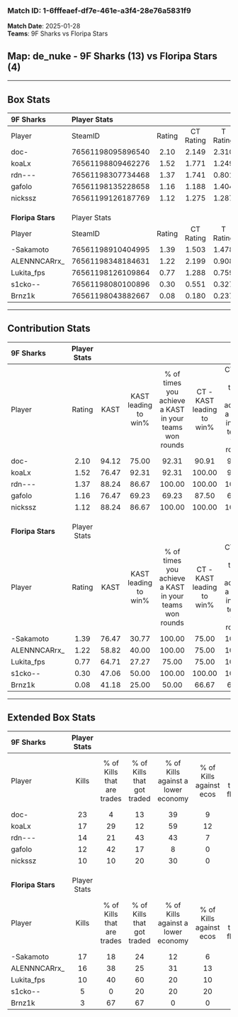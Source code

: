 ### Match ID: 1-6fffeaef-df7e-461e-a3f4-28e76a5831f9  
**Match Date**: 2025-01-28  
**Teams**: 9F Sharks vs Floripa Stars  

## **Map**: de_nuke - 9F Sharks (13) vs Floripa Stars (4)  
---  

## Box Stats  

| **9F Sharks**     | Player Stats      |        |           |          |       |       |       |         |        |      |     |
| :- | :- | :-: | :-: | :-: | :-: | :-: | :-: | :-: | :-: | :-: | :-: |
| Player            | SteamID           | Rating | CT Rating | T Rating | KAST  |  ADR  | Kills | Assists | Deaths | K/D  | HS% |
| doc-              | 76561198095896540 |  2.10  |   2.149   |  2.310   | 94.12 | 144.5 |  23   |    6    |   10   | 2.30 | 56  |
| koaLx             | 76561198809462276 |  1.52  |   1.771   |  1.249   | 76.47 | 93.1  |  17   |    4    |   9    | 1.89 | 58  |
| rdn---            | 76561198307734468 |  1.37  |   1.741   |  0.801   | 88.24 | 83.9  |  14   |    5    |   11   | 1.27 | 50  |
| gafolo            | 76561198135228658 |  1.16  |   1.188   |  1.404   | 76.47 | 76.1  |  12   |    5    |   11   | 1.09 | 58  |
| nickssz           | 76561199126187769 |  1.12  |   1.275   |  1.287   | 88.24 | 59.9  |  10   |    5    |   10   | 1.00 | 20  |
|                   |                   |        |           |          |       |       |       |         |        |      |     |
|                   |                   |        |           |          |       |       |       |         |        |      |     |
|                   |                   |        |           |          |       |       |       |         |        |      |     |
| **Floripa Stars** | Player Stats      |        |           |          |       |       |       |         |        |      |     |
| Player            | SteamID           | Rating | CT Rating | T Rating | KAST  |  ADR  | Kills | Assists | Deaths | K/D  | HS% |
| -Sakamoto         | 76561198910404995 |  1.39  |   1.503   |  1.478   | 76.47 | 106.3 |  17   |    1    |   14   | 1.21 | 52  |
| ALENNNCARrx_      | 76561198348184631 |  1.22  |   2.199   |  0.908   | 58.82 | 101.4 |  16   |    6    |   14   | 1.14 | 50  |
| Lukita_fps        | 76561198126109864 |  0.77  |   1.288   |  0.759   | 64.71 | 64.4  |  10   |    4    |   16   | 0.63 | 50  |
| s1cko--           | 76561198080100896 |  0.30  |   0.551   |  0.327   | 47.06 | 36.7  |   5   |    4    |   16   | 0.31 | 40  |
| Brnz1k            | 76561198043882667 |  0.08  |   0.180   |  0.237   | 41.18 | 20.2  |   3   |    1    |   16   | 0.19 | 33  |
---  

## Contribution Stats  

| **9F Sharks**     | Player Stats |       |                      |                                                        |                           |                                                             |                          |                                                            |
| :- | :-: | :-: | :-: | :-: | :-: | :-: | :-: | :-: |
| Player            |    Rating    | KAST  | KAST leading to win% | % of times you achieve a KAST in your teams won rounds | CT - KAST leading to win% | CT - % of times you achieve a KAST in your teams won rounds | T - KAST leading to win% | T - % of times you achieve a KAST in your teams won rounds |
| doc-              |     2.10     | 94.12 |        75.00         |                         92.31                          |           90.91           |                            90.91                            |          40.00           |                           100.00                           |
| koaLx             |     1.52     | 76.47 |        92.31         |                         92.31                          |          100.00           |                            90.91                            |          66.67           |                           100.00                           |
| rdn---            |     1.37     | 88.24 |        86.67         |                         100.00                         |          100.00           |                           100.00                            |          50.00           |                           100.00                           |
| gafolo            |     1.16     | 76.47 |        69.23         |                         69.23                          |           87.50           |                            63.64                            |          40.00           |                           100.00                           |
| nickssz           |     1.12     | 88.24 |        86.67         |                         100.00                         |          100.00           |                           100.00                            |          50.00           |                           100.00                           |
|                   |              |       |                      |                                                        |                           |                                                             |                          |                                                            |
|                   |              |       |                      |                                                        |                           |                                                             |                          |                                                            |
|                   |              |       |                      |                                                        |                           |                                                             |                          |                                                            |
| **Floripa Stars** | Player Stats |       |                      |                                                        |                           |                                                             |                          |                                                            |
| Player            |    Rating    | KAST  | KAST leading to win% | % of times you achieve a KAST in your teams won rounds | CT - KAST leading to win% | CT - % of times you achieve a KAST in your teams won rounds | T - KAST leading to win% | T - % of times you achieve a KAST in your teams won rounds |
| -Sakamoto         |     1.39     | 76.47 |        30.77         |                         100.00                         |           75.00           |                           100.00                            |          11.11           |                           100.00                           |
| ALENNNCARrx_      |     1.22     | 58.82 |        40.00         |                         100.00                         |           75.00           |                           100.00                            |          16.67           |                           100.00                           |
| Lukita_fps        |     0.77     | 64.71 |        27.27         |                         75.00                          |           75.00           |                           100.00                            |           0.00           |                            0.00                            |
| s1cko--           |     0.30     | 47.06 |        50.00         |                         100.00                         |          100.00           |                           100.00                            |          20.00           |                           100.00                           |
| Brnz1k            |     0.08     | 41.18 |        25.00         |                         50.00                          |           66.67           |                            66.67                            |           0.00           |                            0.00                            |
---  

## Extended Box Stats  

| **9F Sharks**     | Player Stats |                            |                            |                                    |                         |                              |                                 |        |                             |                                     |                          |                               |                            |
| :- | :-: | :-: | :-: | :-: | :-: | :-: | :-: | :-: | :-: | :-: | :-: | :-: | :-: |
| Player            |    Kills     | % of Kills that are trades | % of Kills that got traded | % of Kills against a lower economy | % of Kills against ecos | % of Kills that are flawless | % of Kills that are close duels | Deaths | % of Deaths that get traded | % of Deaths against a lower economy | % of Deaths against ecos | % of Deaths that are flawless | % of Deaths that are close |
| doc-              |      23      |             4              |             13             |                 39                 |            9            |              70              |               13                |   10   |             30              |                 40                  |            10            |              50               |             0              |
| koaLx             |      17      |             29             |             12             |                 59                 |           12            |              82              |                0                |   9    |             33              |                 22                  |            0             |              44               |             0              |
| rdn---            |      14      |             21             |             43             |                 43                 |            7            |              79              |                0                |   11   |             27              |                 18                  |            0             |              55               |             18             |
| gafolo            |      12      |             42             |             17             |                 8                  |            0            |              50              |                8                |   11   |             27              |                 27                  |            0             |              64               |             9              |
| nickssz           |      10      |             10             |             20             |                 30                 |            0            |              70              |                0                |   10   |             50              |                 10                  |            0             |              80               |             0              |
|                   |              |                            |                            |                                    |                         |                              |                                 |        |                             |                                     |                          |                               |                            |
|                   |              |                            |                            |                                    |                         |                              |                                 |        |                             |                                     |                          |                               |                            |
|                   |              |                            |                            |                                    |                         |                              |                                 |        |                             |                                     |                          |                               |                            |
| **Floripa Stars** | Player Stats |                            |                            |                                    |                         |                              |                                 |        |                             |                                     |                          |                               |                            |
| Player            |    Kills     | % of Kills that are trades | % of Kills that got traded | % of Kills against a lower economy | % of Kills against ecos | % of Kills that are flawless | % of Kills that are close duels | Deaths | % of Deaths that get traded | % of Deaths against a lower economy | % of Deaths against ecos | % of Deaths that are flawless | % of Deaths that are close |
| -Sakamoto         |      17      |             18             |             24             |                 12                 |            6            |              59              |                0                |   14   |             21              |                  7                  |            0             |              71               |             7              |
| ALENNNCARrx_      |      16      |             38             |             25             |                 31                 |           13            |              56              |                6                |   14   |             14              |                  0                  |            0             |              71               |             14             |
| Lukita_fps        |      10      |             40             |             60             |                 20                 |           10            |              70              |               20                |   16   |             25              |                 19                  |            6             |              69               |             0              |
| s1cko--           |      5       |             0              |             20             |                 20                 |           20            |              60              |                0                |   16   |             19              |                 13                  |            6             |              63               |             6              |
| Brnz1k            |      3       |             67             |             67             |                 0                  |            0            |              67              |                0                |   16   |             19              |                  6                  |            6             |              88               |             0              |

